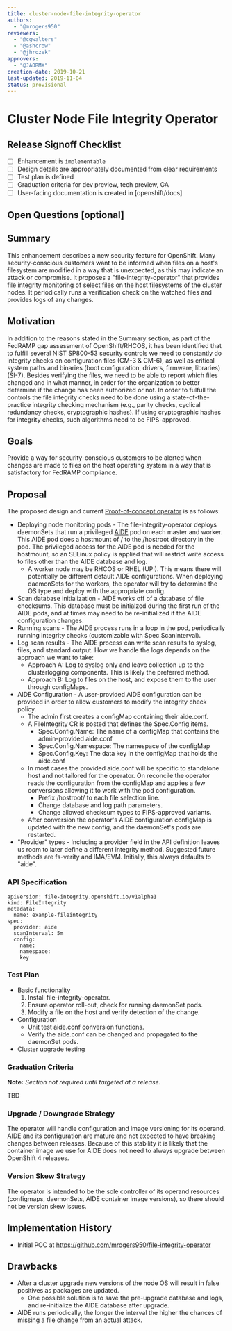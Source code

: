 ```yaml
---
title: cluster-node-file-integrity-operator
authors:
  - "@mrogers950"
reviewers:
  - "@cgwalters"
  - "@ashcrow"
  - "@jhrozek"
approvers:
  - "@JAORMX"
creation-date: 2019-10-21
last-updated: 2019-11-04
status: provisional
---
```


# Cluster Node File Integrity Operator

## Release Signoff Checklist

- [ ] Enhancement is `implementable`
- [ ] Design details are appropriately documented from clear requirements
- [ ] Test plan is defined
- [ ] Graduation criteria for dev preview, tech preview, GA
- [ ] User-facing documentation is created in [openshift/docs]

## Open Questions [optional]

## Summary

This enhancement describes a new security feature for OpenShift. Many security-conscious customers want to be informed when files on a host's filesystem are modified in a way that is unexpected, as this may indicate an attack or compromise.  It proposes a "file-integrity-operator" that provides file integrity monitoring of select files on the host filesystems of the cluster nodes. It periodically runs a verification check on the watched files and provides logs of any changes.

## Motivation

In addition to the reasons stated in the Summary section, as part of the FedRAMP gap assessment of OpenShift/RHCOS, it has been identified that to fulfill several NIST SP800-53 security controls we need to constantly do integrity checks on configuration files (CM-3 & CM-6), as well as critical system paths and binaries (boot configuration, drivers, firmware, libraries) (SI-7). Besides verifying the files, we need to be able to report which files changed and in what manner, in order for the organization to better determine if the change has been authorized or not. In order to fulfull the controls the file integrity checks need to be done using a state-of-the-practice integrity checking mechanism (e.g., parity checks, cyclical redundancy checks, cryptographic hashes). If using cryptographic hashes for integrity checks, such algorithms need to be FIPS-approved.

## Goals

Provide a way for security-conscious customers to be alerted when changes are made to files on the host operating system in a way that is satisfactory for FedRAMP compliance.

## Proposal

The proposed design and current [Proof-of-concept operator](https://github.com/mrogers950/file-integrity-operator) is as follows:
* Deploying node monitoring pods - The file-integrity-operator deploys daemonSets that run a privileged [AIDE](https://aide.github.io/) pod on each master and worker. This AIDE pod does a hostmount of / to the /hostroot directory in the pod. The privileged access for the AIDE pod is needed for the hostmount, so an SELinux policy is applied that will restrict write access to files other than the AIDE database and log.
  * A worker node may be RHCOS or RHEL (UPI). This means there will potentially be different default AIDE configurations. When deploying daemonSets for the workers, the operator will try to determine the OS type and deploy with the appropriate config.
* Scan database initialization - AIDE works off of a database of file checksums. This database must be initialzed during the first run of the AIDE pods, and at times may need to be re-initialized if the AIDE configuration changes.
* Running scans - The AIDE process runs in a loop in the pod, periodically running integrity checks (customizable with Spec.ScanInterval).
* Log scan results - The AIDE process can write scan results to syslog, files, and standard output. How we handle the logs depends on the approach we want to take:
  * Approach A: Log to syslog only and leave collection up to the clusterlogging components. This is likely the preferred method.
  * Approach B: Log to files on the host, and expose them to the user through configMaps.
* AIDE Configuration - A user-provided AIDE configuration can be provided in order to allow customers to modify the integrity check policy.
    * The admin first creates a configMap containing their aide.conf.
    * A FileIntegrity CR is posted that defines the Spec.Config items.
        * Spec.Config.Name: The name of a configMap that contains the admin-provided aide.conf
        * Spec.Config.Namespace: The namespace of the configMap
        * Spec.Config.Key: The data key in the configMap that holds the aide.conf
    * In most cases the provided aide.conf will be specific to standalone host and not tailored for the operator. On reconcile the operator reads the configuration from the configMap and applies a few conversions allowing it to work with the pod configuration.
      * Prefix /hostroot/ to each file selection line.
      * Change database and log path parameters.
      * Change allowed checksum types to FIPS-approved variants.
    * After conversion the operator's AIDE configuration configMap is updated with the new config, and the daemonSet's pods are restarted.
* "Provider" types - Including a provider field in the API definition leaves us room to later define a different integrity method. Suggested future methods are fs-verity and IMA/EVM. Initially, this always defaults to "aide".

### API Specification

```
apiVersion: file-integrity.openshift.io/v1alpha1
kind: FileIntegrity
metadata:
  name: example-fileintegrity
spec:
  provider: aide
  scanInterval: 5m
  config:
    name:
    namespace:
    key
```

### Test Plan

* Basic functionality
  1. Install file-integrity-operator.
  2. Ensure operator roll-out, check for running daemonSet pods.
  3. Modify a file on the host and verify detection of the change.
* Configuration
  * Unit test aide.conf conversion functions.
  * Verify the aide.conf can be changed and propagated to the daemonSet pods.
* Cluster upgrade testing

### Graduation Criteria

**Note:** *Section not required until targeted at a release.*

TBD

### Upgrade / Downgrade Strategy

The operator will handle configuration and image versioning for its operand. AIDE and its configuration are mature and not expected to have breaking changes between releases. Because of this stability it is likely that the container image we use for AIDE does not need to always upgrade between OpenShift 4 releases.

### Version Skew Strategy

The operator is intended to be the sole controller of its operand resources (configmaps, daemonSets, AIDE container image versions), so there should not be version skew issues.

## Implementation History

* Initial POC at https://github.com/mrogers950/file-integrity-operator

## Drawbacks

* After a cluster upgrade new versions of the node OS will result in false positives as packages are updated.
  * One possible solution is to save the pre-upgrade database and logs, and re-initialize the AIDE database after upgrade.
* AIDE runs periodically, the longer the interval the higher the chances of missing a file change from an actual attack.
